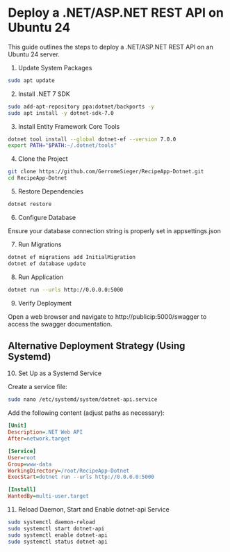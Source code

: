 # Deploy a .NET/ASP.NET REST API on Ubuntu 24

This guide outlines the steps to deploy a .NET/ASP.NET REST API on an Ubuntu 24 server.

1. Update System Packages

```bash
sudo apt update
```

2. Install .NET 7 SDK

```bash
sudo add-apt-repository ppa:dotnet/backports -y
sudo apt install -y dotnet-sdk-7.0
```

3. Install Entity Framework Core Tools

```bash
dotnet tool install --global dotnet-ef --version 7.0.0
export PATH="$PATH:~/.dotnet/tools"
```

4. Clone the Project

```bash
git clone https://github.com/GerromeSieger/RecipeApp-Dotnet.git
cd RecipeApp-Dotnet
```

5. Restore Dependencies

```bash
dotnet restore
```

6. Configure Database

Ensure your database connection string is properly set in appsettings.json

7. Run Migrations

```bash
dotnet ef migrations add InitialMigration
dotnet ef database update
```

8. Run Application

```bash
dotnet run --urls http://0.0.0.0:5000
```

9. Verify Deployment

Open a web browser and navigate to http://publicip:5000/swagger to access the swagger documentation.

## Alternative Deployment Strategy (Using Systemd)

10. Set Up as a Systemd Service

Create a service file:

```bash
sudo nano /etc/systemd/system/dotnet-api.service
```

Add the following content (adjust paths as necessary):

```ini
[Unit]
Description=.NET Web API
After=network.target

[Service]
User=root
Group=www-data
WorkingDirectory=/root/RecipeApp-Dotnet
ExecStart=dotnet run --urls http://0.0.0.0:5000

[Install]
WantedBy=multi-user.target

```

11. Reload Daemon, Start and Enable dotnet-api Service

```bash
sudo systemctl daemon-reload
sudo systemctl start dotnet-api
sudo systemctl enable dotnet-api
sudo systemctl status dotnet-api
```